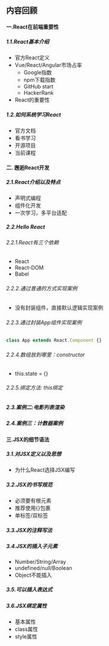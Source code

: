 ## 内容回顾

#### 一.React在前端重要性

##### 1.1.React基本介绍

- 官方React定义
- Vue/React/Angular市场占率
  - Google指数
  - npm下载指数
  - GitHub start
  - HackerRank
- React的重要性

##### 1.2.如何系统学习React

- 官方文档
- 看书学习
- 开源项目
- 当前课程

#### 二. 邂逅React开发

##### 2.1.React介绍以及特点

- 声明式编程
- 组件化开发
- 一次学习，多平台适配

##### 2.2.Hello React

###### 2.2.1.React有三个依赖

- React
- React-DOM
- Babel

###### 2.2.2.通过普通的方式实现案例

- 没有封装组件，直接默认逻辑实现案例

###### 2.2.3.通过封装App组件实现案例

```js
class App extends React.Component {}
```

###### 2.2.4.数组放到哪里：constructor

- this.state = {}

###### 2.2.5.绑定方法: this绑定



##### 2.3.案例二:电影列表渲染

##### 2.4.案例三：计数器案例

#### 三.JSX的细节语法

##### 3.1.对JSX定义以及思想

- 为什么React选择JSX编写

##### 3.2.JSX的书写规范

- 必须要有根元素
- 推荐使用{}包裹
- 单标签/双标签

##### 3.3.JSX的注释写法



##### 3.4.JSX的插入子元素

- Number/String/Array
- undefined/null/Boolean
- Object不能插入



##### 3.5.可以插入表达式



##### 3.6.JSX绑定属性

- 基本属性
- class属性
- style属性

